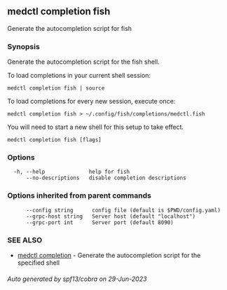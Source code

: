 ## medctl completion fish

Generate the autocompletion script for fish

### Synopsis

Generate the autocompletion script for the fish shell.

To load completions in your current shell session:

	medctl completion fish | source

To load completions for every new session, execute once:

	medctl completion fish > ~/.config/fish/completions/medctl.fish

You will need to start a new shell for this setup to take effect.


```
medctl completion fish [flags]
```

### Options

```
  -h, --help              help for fish
      --no-descriptions   disable completion descriptions
```

### Options inherited from parent commands

```
      --config string      config file (default is $PWD/config.yaml)
      --grpc-host string   Server host (default "localhost")
      --grpc-port int      Server port (default 8090)
```

### SEE ALSO

* [medctl completion](medctl_completion.md)	 - Generate the autocompletion script for the specified shell

###### Auto generated by spf13/cobra on 29-Jun-2023
